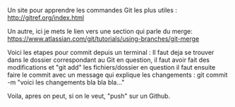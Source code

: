 Un site pour apprendre les commandes Git les plus utiles :
http://gitref.org/index.html

Un autre, ici je mets le lien vers une section qui parle du merge:
https://www.atlassian.com/git/tutorials/using-branches/git-merge

Voici les etapes pour commit depuis un terminal :
Il faut deja se trouver dans le dossier correspondant au Git en question,
il faut avoir fait des modifications et "git add" les fichiers/dossier en question
il faut ensuite faire le commit avec un message qui explique les changements :
git commit -m "voici les changements bla bla bla..."

Voila, apres on peut, si on le veut, "push" sur un Github.
